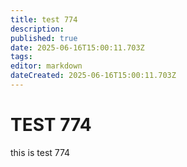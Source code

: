```yaml
---
title: test 774
description: 
published: true
date: 2025-06-16T15:00:11.703Z
tags: 
editor: markdown
dateCreated: 2025-06-16T15:00:11.703Z
---
```


# TEST 774
this is test 774
